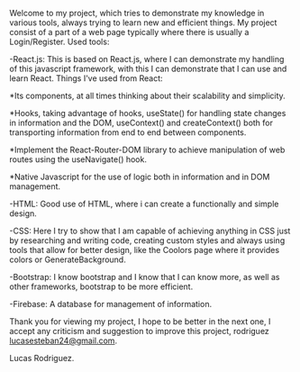 Welcome to my project, which tries to demonstrate my knowledge in various tools, always trying to learn new and efficient things.
My project consist of a part of a web page typically where there is usually a Login/Register.
Used tools:

  -React.js:
  This is based on React.js, where I can demonstrate my handling of this javascript framework, with this I can demonstrate that I can use and learn React.
  Things I've used from React:
  
  *Its components, at all times thinking about their scalability and simplicity.
  
  *Hooks, taking advantage of hooks, useState() for handling state changes in information and the DOM, useContext() and createContext() both for transporting information   from end to end between components.
  
  *Implement the React-Router-DOM library to achieve manipulation of web routes using the useNavigate() hook.
  
  *Native Javascript for the use of logic both in information and in DOM management.
  
  -HTML: Good use of HTML, where i can create a functionally and simple design.
  
  -CSS: Here I try to show that I am capable of achieving anything in CSS just by researching and writing code, creating custom styles and always using tools that allow    for better design, like the Coolors page where it provides colors or GenerateBackground.
  
  -Bootstrap: I know bootstrap and I know that I can know more, as well as other frameworks, bootstrap to be more efficient.
  
  -Firebase: A database for management of information.
  
 
Thank you for viewing my project, I hope to be better in the next one, I accept any criticism and suggestion to improve this project, rodriguez lucasesteban24@gmail.com.

Lucas Rodriguez.
